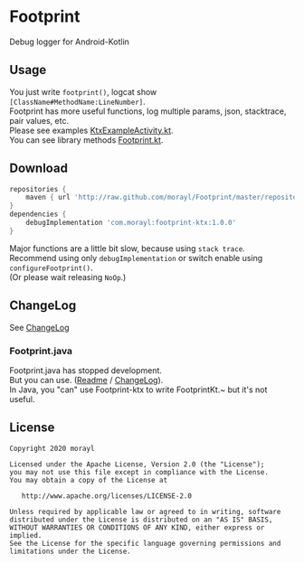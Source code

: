 # Footprint
Debug logger for Android-Kotlin

Usage
-----

 You just write `footprint()`, logcat show `[ClassName#MethodName:LineNumber]`.  
 Footprint has more useful functions, log multiple params, json, stacktrace, pair values, etc.  
 Please see examples [KtxExampleActivity.kt](/app/src/main/java/com/morayl/footprintexample/KtxExampleActivity.kt).  
 You can see library methods [Footprint.kt](/footprint-ktx/src/main/java/com/morayl/footprintktx/Footprint.kt).

Download
--------

```groovy
repositories {
    maven { url 'http://raw.github.com/morayl/Footprint/master/repository' }
}
dependencies {
    debugImplementation 'com.morayl:footprint-ktx:1.0.0'
}
```
Major functions are a little bit slow, because using `stack trace`.  
Recommend using only `debugImplementation` or switch enable using `configureFootprint()`.  
(Or please wait releasing `NoOp`.)

ChangeLog
--------

 See [ChangeLog](./CHANGELOG.md)
 
### Footprint.java
Footprint.java has stopped development.  
But you can use. ([Readme](./README_for_java.md) / [ChangeLog](./CHANGELOG_for_java.md)).  
In Java, you "can" use Footprint-ktx to write FootprintKt.~ but it's not useful.

License
--------

    Copyright 2020 morayl

    Licensed under the Apache License, Version 2.0 (the "License");
    you may not use this file except in compliance with the License.
    You may obtain a copy of the License at

       http://www.apache.org/licenses/LICENSE-2.0

    Unless required by applicable law or agreed to in writing, software
    distributed under the License is distributed on an "AS IS" BASIS,
    WITHOUT WARRANTIES OR CONDITIONS OF ANY KIND, either express or implied.
    See the License for the specific language governing permissions and
    limitations under the License.
